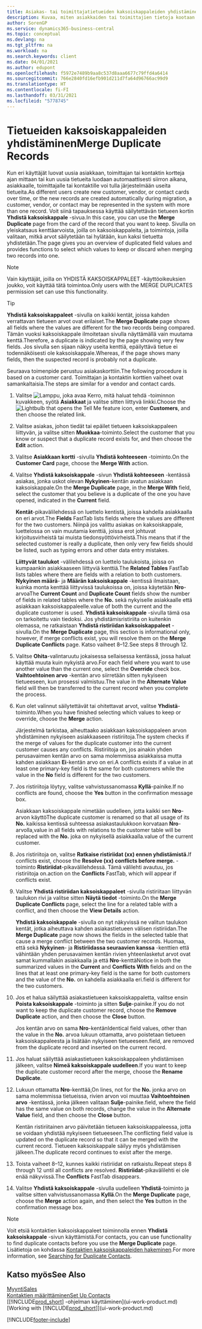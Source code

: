 ```yaml
---
title: Asiakas- tai toimittajatietueiden kaksoiskappaleiden yhdistäminen
description: Kuvaa, miten asiakkaiden tai toimittajien tietoja kootaan yhteen, kun joistakin niistä on kaksoiskappaleita.
author: SorenGP
ms.service: dynamics365-business-central
ms.topic: conceptual
ms.devlang: na
ms.tgt_pltfrm: na
ms.workload: na
ms.search.keywords: client
ms.date: 04/01/2021
ms.author: edupont
ms.openlocfilehash: f5972e7489b9aa8c537d8aaa6677c79ffd4a6414
ms.sourcegitcommit: 766e2840fd16efb901d211d7fa64d96766ac99d9
ms.translationtype: HT
ms.contentlocale: fi-FI
ms.lasthandoff: 03/31/2021
ms.locfileid: "5778745"
---
```

# <a name="merge-duplicate-records"></a><span data-ttu-id="67f3d-103">Tietueiden kaksoiskappaleiden yhdistäminen</span><span class="sxs-lookup"><span data-stu-id="67f3d-103">Merge Duplicate Records</span></span>
<span data-ttu-id="67f3d-104">Kun eri käyttäjät luovat uusia asiakkaan, toimittajan tai kontaktin kortteja ajan mittaan tai kun uusia tietueita luodaan automaattisesti siirron aikana, asiakkaalle, toimittajalle tai kontaktille voi tulla järjestelmään useita tietueita.</span><span class="sxs-lookup"><span data-stu-id="67f3d-104">As different users create new customer, vendor, or contact cards over time, or the new records are created automatically during migration, a customer, vendor, or contact may be represented in the system with more than one record.</span></span> <span data-ttu-id="67f3d-105">Voit siinä tapauksessa käyttää säilytettävän tietueen kortin **Yhdistä kaksoiskappale** -sivua.</span><span class="sxs-lookup"><span data-stu-id="67f3d-105">In this case, you can use the **Merge Duplicate** page from the card of the record that you want to keep.</span></span> <span data-ttu-id="67f3d-106">Sivulla on yleiskatsaus kenttäarvoista, joilla on kaksoiskappaleita, ja toimintoja, joilla valitaan, mitkä arvot säilytetään tai hylätään, kun kaksi tietuetta yhdistetään.</span><span class="sxs-lookup"><span data-stu-id="67f3d-106">The page gives you an overview of duplicated field values and provides functions to select which values to keep or discard when merging two records into one.</span></span>

> [!NOTE]
> <span data-ttu-id="67f3d-107">Vain käyttäjät, joilla on YHDISTÄ KAKSOISKAPPALEET -käyttöoikeuksien joukko, voit käyttää tätä toimintoa.</span><span class="sxs-lookup"><span data-stu-id="67f3d-107">Only users with the MERGE DUPLICATES permission set can use this functionality.</span></span>

> [!TIP]
> <span data-ttu-id="67f3d-108">**Yhdistä kaksoiskappaleet** -sivulla on kaikki kentät, joissa kahden verrattavan tietueen arvot ovat erilaiset.</span><span class="sxs-lookup"><span data-stu-id="67f3d-108">The **Merge Duplicate** page shows all fields where the values are different for the two records being compared.</span></span> <span data-ttu-id="67f3d-109">Tämän vuoksi kaksoiskappale ilmoitetaan sivulla näyttämällä vain muutama kenttä.</span><span class="sxs-lookup"><span data-stu-id="67f3d-109">Therefore, a duplicate is indicated by the page showing very few fields.</span></span> <span data-ttu-id="67f3d-110">Jos sivulla sen sijaan näkyy useita kenttiä, epäilyttävä tietue ei todennäköisesti ole kaksoiskappale.</span><span class="sxs-lookup"><span data-stu-id="67f3d-110">Whereas, if the page shows many fields, then the suspected record is probably not a duplicate.</span></span>

<span data-ttu-id="67f3d-111">Seuraava toimenpide perustuu asiakaskorttiin.</span><span class="sxs-lookup"><span data-stu-id="67f3d-111">The following procedure is based on a customer card.</span></span> <span data-ttu-id="67f3d-112">Toimittajan ja kontaktin korttien vaiheet ovat samankaltaisia.</span><span class="sxs-lookup"><span data-stu-id="67f3d-112">The steps are similar for a vendor  and contact cards.</span></span>

1. <span data-ttu-id="67f3d-113">Valitse ![Lamppu, joka avaa Kerro, mitä haluat tehdä -toiminnon](media/ui-search/search_small.png "Kerro, mitä haluat tehdä") kuvakkeen, syötä **Asiakkaat** ja valitse sitten liittyvä linkki.</span><span class="sxs-lookup"><span data-stu-id="67f3d-113">Choose the ![Lightbulb that opens the Tell Me feature](media/ui-search/search_small.png "Tell me what you want to do") icon, enter **Customers**, and then choose the related link.</span></span>
2. <span data-ttu-id="67f3d-114">Valitse asiakas, johon tiedät tai epäilet tietueen kaksoiskappaleen liittyvän, ja valitse sitten **Muokkaa**-toiminto.</span><span class="sxs-lookup"><span data-stu-id="67f3d-114">Select the customer that you know or suspect that a duplicate record exists for, and then choose the **Edit** action.</span></span>
3. <span data-ttu-id="67f3d-115">Valitse **Asiakkaan kortti** -sivulla **Yhdistä kohteeseen** -toiminto.</span><span class="sxs-lookup"><span data-stu-id="67f3d-115">On the **Customer Card** page, choose the **Merge With** action.</span></span>
4. <span data-ttu-id="67f3d-116">Valitse **Yhdistä kaksoiskappale** -sivun **Yhdistä kohteeseen** -kentässä asiakas, jonka uskot olevan **Nykyinen**-kentän avatun asiakkaan kaksoiskappale.</span><span class="sxs-lookup"><span data-stu-id="67f3d-116">On the **Merge Duplicate** page, in the **Merge With** field, select the customer that you believe is a duplicate of the one you have opened, indicated in the **Current** field.</span></span>

    <span data-ttu-id="67f3d-117">**Kentät**-pikavälilehdessä on luettelo kentistä, joissa kahdella asiakkaalla on eri arvot.</span><span class="sxs-lookup"><span data-stu-id="67f3d-117">The **Fields** FastTab lists fields where the values are different for the two customers.</span></span> <span data-ttu-id="67f3d-118">Niinpä jos valittu asiakas on kaksoiskappale, luettelossa on vain muutamia kenttiä, joissa erot johtuvat kirjoitusvirheistä tai muista tiedonsyöttövirheistä.</span><span class="sxs-lookup"><span data-stu-id="67f3d-118">This means that if the selected customer is really a duplicate, then only very few fields should be listed, such as typing errors and other data entry mistakes.</span></span>

    <span data-ttu-id="67f3d-119">**Liittyvät taulukot** -välilehdessä on luettelo taulukoista, joissa on kumpaankin asiakkaaseen liittyviä kenttiä.</span><span class="sxs-lookup"><span data-stu-id="67f3d-119">The **Related Tables** FastTab lists tables where there are fields with a relation to both customers.</span></span> <span data-ttu-id="67f3d-120">**Nykyinen määrä**- ja **Määrän kaksoiskappale** -kentissä ilmaistaan, kuinka monta kenttää liittyvissä taulukoissa on, joissa käytetään **Nro**-arvoa</span><span class="sxs-lookup"><span data-stu-id="67f3d-120">The **Current Count** and **Duplicate Count** fields show the number of fields in related tables where the **No.**</span></span> <span data-ttu-id="67f3d-121">sekä nykyiselle asiakkaalle että asiakkaan kaksoiskappaleelle.</span><span class="sxs-lookup"><span data-stu-id="67f3d-121">value of both the current and the duplicate customer is used.</span></span> <span data-ttu-id="67f3d-122">**Yhdistä kaksoiskappale** -sivulla tämä osa on tarkoitettu vain tiedoksi. Jos yhdistämisristiriita on kuitenkin olemassa, ne ratkaistaan **Yhdistä ristiriidan kaksoiskappaleet** -sivulla.</span><span class="sxs-lookup"><span data-stu-id="67f3d-122">On the **Merge Duplicate** page, this section is informational only, however, if merge conflicts exist, you will resolve them on the **Merge Duplicate Conflicts** page.</span></span> <span data-ttu-id="67f3d-123">Katso vaiheet 8–12.</span><span class="sxs-lookup"><span data-stu-id="67f3d-123">See steps 8 through 12.</span></span>   

5. <span data-ttu-id="67f3d-124">Valitse **Ohita**-valintaruutu jokaisessa sellaisessa kentässä, jossa haluat käyttää muuta kuin nykyistä arvo.</span><span class="sxs-lookup"><span data-stu-id="67f3d-124">For each field where you want to use another value than the current one, select the **Override** check box.</span></span> <span data-ttu-id="67f3d-125">**Vaihtoehtoinen arvo** -kentän arvo siirretään sitten nykyiseen tietueeseen, kun prosessi valmistuu.</span><span class="sxs-lookup"><span data-stu-id="67f3d-125">The value in the **Alternate Value** field will then be transferred to the current record when you complete the process.</span></span>
6. <span data-ttu-id="67f3d-126">Kun olet valinnut säilytettävät tai ohitettavat arvot, valitse **Yhdistä**-toiminto.</span><span class="sxs-lookup"><span data-stu-id="67f3d-126">When you have finished selecting which values to keep or override, choose the **Merge** action.</span></span>

    <span data-ttu-id="67f3d-127">Järjestelmä tarkistaa, aiheuttaako asiakkaan kaksoiskappaleen arvon yhdistäminen nykyiseen asiakkaaseen ristiriitoja.</span><span class="sxs-lookup"><span data-stu-id="67f3d-127">The system checks if the merge of values for the duplicate customer into the current customer causes any conflicts.</span></span> <span data-ttu-id="67f3d-128">Ristiriitoja on, jos ainakin yhden perusavaimen kentän arvo on sama molemmissa asiakkaissa mutta kahden asiakkaan **Ei**-kentän arvo on eri.</span><span class="sxs-lookup"><span data-stu-id="67f3d-128">A conflicts exists if a value in at least one primary-key field is the same for both customers while the value in the **No** field is different for the two customers.</span></span>

7. <span data-ttu-id="67f3d-129">Jos ristiriitoja löytyy, valitse vahvistussanomassa **Kyllä**-painike.</span><span class="sxs-lookup"><span data-stu-id="67f3d-129">If no conflicts are found, choose the **Yes** button in the confirmation message box.</span></span>

    <span data-ttu-id="67f3d-130">Asiakkaan kaksoiskappale nimetään uudelleen, jotta kaikki sen **Nro**-arvon käyttö</span><span class="sxs-lookup"><span data-stu-id="67f3d-130">The duplicate customer is renamed so that all usage of its **No.**</span></span> <span data-ttu-id="67f3d-131">kaikissa kentissä suhteessa asiakastaulukkoon korvataan **Nro**-arvolla,</span><span class="sxs-lookup"><span data-stu-id="67f3d-131">value in all fields with relations to the customer table will be replaced with the **No.**</span></span> <span data-ttu-id="67f3d-132">joka on nykyisellä asiakkaalla.</span><span class="sxs-lookup"><span data-stu-id="67f3d-132">value of the current customer.</span></span>
8. <span data-ttu-id="67f3d-133">Jos ristiriitoja on, valitse **Ratkaise ristiriidat (xx) ennen yhdistämistä.**</span><span class="sxs-lookup"><span data-stu-id="67f3d-133">If conflicts exist, choose the **Resolve (xx) conflicts before merge.**</span></span> <span data-ttu-id="67f3d-134">-toiminto **Ristiriidat**-pikavälilehdessä. Tämä välilehti avautuu, jos ristiriitoja on.</span><span class="sxs-lookup"><span data-stu-id="67f3d-134">action on the **Conflicts** FastTab, which will appear if conflicts exist.</span></span>
9. <span data-ttu-id="67f3d-135">Valitse **Yhdistä ristiriidan kaksoiskappaleet** -sivulla ristiriitaan liittyvän taulukon rivi ja valitse sitten **Näytä tiedot** -toiminto.</span><span class="sxs-lookup"><span data-stu-id="67f3d-135">On the **Merge Duplicate Conflicts** page, select the line for a related table with a conflict, and then choose the **View Details** action.</span></span>

    <span data-ttu-id="67f3d-136">**Yhdistä kaksoiskappale** -sivulla on nyt näkyvissä ne valitun taulukon kentät, jotka aiheuttava kahden asiakastietueen välisen ristiriidan.</span><span class="sxs-lookup"><span data-stu-id="67f3d-136">The **Merge Duplicate** page now shows the fields in the selected table that cause a merge conflict between the two customer records.</span></span> <span data-ttu-id="67f3d-137">Huomaa, että sekä **Nykyinen**- ja **Ristiriidassa seuraavien kanssa** -kenttien että vähintään yhden perusavaimen kentän rivien yhteenlasketut arvot ovat samat kummallakin asiakkaalla ja että **Nro**-kenttä</span><span class="sxs-lookup"><span data-stu-id="67f3d-137">Notice in both the summarized values in the **Current** and **Conflicts With** fields and on the lines that at least one primary-key field is the same for both customers and the value of the **No.**</span></span> <span data-ttu-id="67f3d-138">on kahdella asiakkaalla eri.</span><span class="sxs-lookup"><span data-stu-id="67f3d-138">field is different for the two customers.</span></span>   
10. <span data-ttu-id="67f3d-139">Jos et halua säilyttää asiakastietueen kaksoiskappaletta, valitse ensin **Poista kaksoiskappale** -toiminto ja sitten **Sulje**-painike.</span><span class="sxs-lookup"><span data-stu-id="67f3d-139">If you do not want to keep the duplicate customer record, choose the **Remove Duplicate** action, and then choose the **Close** button.</span></span>

    <span data-ttu-id="67f3d-140">Jos kentän arvo on sama **Nro**-kentän</span><span class="sxs-lookup"><span data-stu-id="67f3d-140">Identical field values, other than the value in the **No.**</span></span> <span data-ttu-id="67f3d-141">arvoa lukuun ottamatta, arvo poistetaan tietueen kaksoiskappaleesta ja lisätään nykyiseen tietueeseen.</span><span class="sxs-lookup"><span data-stu-id="67f3d-141">field, are removed from the duplicate record and inserted on the current record.</span></span>
11. <span data-ttu-id="67f3d-142">Jos haluat säilyttää asiakastietueen kaksoiskappaleen yhdistämisen jälkeen, valitse **Nimeä kaksoiskappale uudelleen**.</span><span class="sxs-lookup"><span data-stu-id="67f3d-142">If you want to keep the duplicate customer record after the merge,  choose the **Rename Duplicate**.</span></span>
12. <span data-ttu-id="67f3d-143">Lukuun ottamatta **Nro**-kenttää,</span><span class="sxs-lookup"><span data-stu-id="67f3d-143">On lines, not for the **No.**</span></span> <span data-ttu-id="67f3d-144">jonka arvo on sama molemmissa tietueissa, rivien arvon voi muuttaa **Vaihtoehtoinen arvo** -kentässä, jonka jälkeen valitaan **Sulje**-painike.</span><span class="sxs-lookup"><span data-stu-id="67f3d-144">field, where the field has the same value on both records, change the value in the **Alternate Value** field, and then choose the **Close** button.</span></span>

    <span data-ttu-id="67f3d-145">Kentän ristiriitainen arvo päivitetään tietueen kaksoiskappaleessa, jotta se voidaan yhdistää nykyiseen tietueeseen.</span><span class="sxs-lookup"><span data-stu-id="67f3d-145">The conflicting field value is updated on the duplicate record so that it can be merged with the current record.</span></span> <span data-ttu-id="67f3d-146">Tietueen kaksoiskappale säilyy myös yhdistämisen jälkeen.</span><span class="sxs-lookup"><span data-stu-id="67f3d-146">The duplicate record continues to exist after the merge.</span></span>
13. <span data-ttu-id="67f3d-147">Toista vaiheet 8–12, kunnes kaikki ristiriidat on ratkaistu.</span><span class="sxs-lookup"><span data-stu-id="67f3d-147">Repeat steps 8 through 12 until all conflicts are resolved.</span></span> <span data-ttu-id="67f3d-148">**Ristiriidat**-pikavälilehti ei ole enää näkyvissä.</span><span class="sxs-lookup"><span data-stu-id="67f3d-148">The **Conflicts** FastTab disappears.</span></span>
14. <span data-ttu-id="67f3d-149">Valitse **Yhdistä kaksoiskappale** -sivulla uudelleen **Yhdistä**-toiminto ja valitse sitten vahvistussanomassa **Kyllä**.</span><span class="sxs-lookup"><span data-stu-id="67f3d-149">On the **Merge Duplicate** page, choose the **Merge** action again, and then select the **Yes** button in the confirmation message box.</span></span>

> [!NOTE]
> <span data-ttu-id="67f3d-150">Voit etsiä kontaktien kaksoiskappaleet toiminnolla ennen **Yhdistä kaksoiskappale** -sivun käyttämistä.</span><span class="sxs-lookup"><span data-stu-id="67f3d-150">For contacts, you can use functionality to find duplicate contacts before you use the **Merge Duplicate** page.</span></span> <span data-ttu-id="67f3d-151">Lisätietoja on kohdassa [Kontaktien kaksoiskappaleiden hakeminen](marketing-setup-contacts.md#searching-for-duplicate-contacts).</span><span class="sxs-lookup"><span data-stu-id="67f3d-151">For more information, see [Searching for Duplicate Contacts](marketing-setup-contacts.md#searching-for-duplicate-contacts).</span></span>

## <a name="see-also"></a><span data-ttu-id="67f3d-152">Katso myös</span><span class="sxs-lookup"><span data-stu-id="67f3d-152">See Also</span></span>
[<span data-ttu-id="67f3d-153">Myynti</span><span class="sxs-lookup"><span data-stu-id="67f3d-153">Sales</span></span>](sales-manage-sales.md)  
[<span data-ttu-id="67f3d-154">Kontaktien määrittäminen</span><span class="sxs-lookup"><span data-stu-id="67f3d-154">Set Up Contacts</span></span>](marketing-setup-contacts.md)  
<span data-ttu-id="67f3d-155">[[!INCLUDE[prod_short](includes/prod_short.md)] -ohjelman käyttäminen](ui-work-product.md)</span><span class="sxs-lookup"><span data-stu-id="67f3d-155">[Working with [!INCLUDE[prod_short](includes/prod_short.md)]](ui-work-product.md)</span></span>


[!INCLUDE[footer-include](includes/footer-banner.md)]